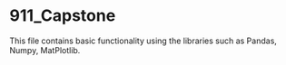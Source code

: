 # 911_Capstone
This file contains basic functionality using the libraries such as Pandas, Numpy, MatPlotlib.
